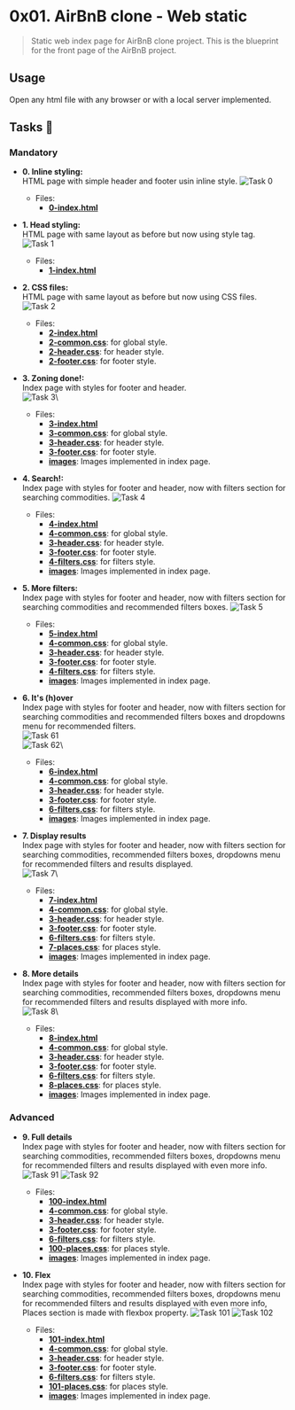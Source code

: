# 0x01. AirBnB clone - Web static

>Static web index page for AirBnB clone project.
This is the blueprint for the front page of the AirBnB project.

## Usage

Open any html file with any browser or with a local server implemented.

## Tasks :page_with_curl:

### Mandatory

* **0. Inline styling:**\
HTML page with simple header and footer usin inline style.
![Task 0](./images_md/task0.png)
  * Files:
    * **[0-index.html](./0-index.html)**
* **1. Head styling:**\
HTML page with same layout as before but now using style tag.
![Task 1](./images_md/task1.png)
  * Files:
    * **[1-index.html](./1-index.html)**
* **2. CSS files:**\
HTML page with same layout as before but now using CSS files.
![Task 2](./images_md/task2.png)
  * Files:
    * **[2-index.html](./2-index.html)**
    * **[2-common.css](./styles/2-common.css)**: for global style.
    * **[2-header.css](./styles/2-header.css)**: for header style.
    * **[2-footer.css](./styles/2-footer.css)**: for footer style.
* **3. Zoning done!:**\
Index page with styles for footer and header.\
![Task 3](./images_md/task3.png)\
  * Files:
    * **[3-index.html](./3-index.html)**
    * **[3-common.css](./styles/3-common.css)**: for global style.
    * **[3-header.css](./styles/3-header.css)**: for header style.
    * **[3-footer.css](./styles/3-footer.css)**: for footer style.
    * **[images](./images)**: Images implemented in index page.

* **4. Search!:**\
Index page with styles for footer and header, now with filters section for searching commodities.
![Task 4](./images_md/task4.png)
  * Files:
    * **[4-index.html](./4-index.html)**
    * **[4-common.css](./styles/4-common.css)**: for global style.
    * **[3-header.css](./styles/3-header.css)**: for header style.
    * **[3-footer.css](./styles/3-footer.css)**: for footer style.
    * **[4-filters.css](./styles/4-filters.css)**: for filters style.
    * **[images](./images)**: Images implemented in index page.

* **5. More filters:**\
Index page with styles for footer and header, now with filters section for searching commodities and recommended filters boxes.
![Task 5](./images_md/task5.png)
  * Files:
    * **[5-index.html](./5-index.html)**
    * **[4-common.css](./styles/4-common.css)**: for global style.
    * **[3-header.css](./styles/3-header.css)**: for header style.
    * **[3-footer.css](./styles/3-footer.css)**: for footer style.
    * **[4-filters.css](./styles/5-filters.css)**: for filters style.
    * **[images](./images)**: Images implemented in index page.

* **6. It's (h)over**\
Index page with styles for footer and header, now with filters section for searching commodities and recommended filters boxes and dropdowns menu for recommended filters.\
![Task 61](./images_md/task61.png)\
![Task 62](./images_md/task62.png)\
  * Files:
    * **[6-index.html](./6-index.html)**
    * **[4-common.css](./styles/4-common.css)**: for global style.
    * **[3-header.css](./styles/3-header.css)**: for header style.
    * **[3-footer.css](./styles/3-footer.css)**: for footer style.
    * **[6-filters.css](./styles/6-filters.css)**: for filters style.
    * **[images](./images)**: Images implemented in index page.

* **7. Display results**\
Index page with styles for footer and header, now with filters section for searching commodities, recommended filters boxes, dropdowns menu for recommended filters and results displayed.\
![Task 7](./images_md/task7.png)\
  * Files:
    * **[7-index.html](./7-index.html)**
    * **[4-common.css](./styles/4-common.css)**: for global style.
    * **[3-header.css](./styles/3-header.css)**: for header style.
    * **[3-footer.css](./styles/3-footer.css)**: for footer style.
    * **[6-filters.css](./styles/6-filters.css)**: for filters style.
    * **[7-places.css](./styles/7-places.css)**: for places style.
    * **[images](./images)**: Images implemented in index page.

* **8. More details**\
Index page with styles for footer and header, now with filters section for searching commodities, recommended filters boxes, dropdowns menu for recommended filters and results displayed with more info.\
![Task 8](./images_md/task8.png)\
  * Files:
    * **[8-index.html](./8-index.html)**
    * **[4-common.css](./styles/4-common.css)**: for global style.
    * **[3-header.css](./styles/3-header.css)**: for header style.
    * **[3-footer.css](./styles/3-footer.css)**: for footer style.
    * **[6-filters.css](./styles/6-filters.css)**: for filters style.
    * **[8-places.css](./styles/8-places.css)**: for places style.
    * **[images](./images)**: Images implemented in index page.

### Advanced

* **9. Full details**\
Index page with styles for footer and header, now with filters section for searching commodities, recommended filters boxes, dropdowns menu for recommended filters and results displayed with even more info.
![Task 91](./images_md/task91.png)
![Task 92](./images_md/task92.png)
  * Files:
    * **[100-index.html](./100-index.html)**
    * **[4-common.css](./styles/4-common.css)**: for global style.
    * **[3-header.css](./styles/3-header.css)**: for header style.
    * **[3-footer.css](./styles/3-footer.css)**: for footer style.
    * **[6-filters.css](./styles/6-filters.css)**: for filters style.
    * **[100-places.css](./styles/100-places.css)**: for places style.
    * **[images](./images)**: Images implemented in index page.

* **10. Flex**\
Index page with styles for footer and header, now with filters section for searching commodities, recommended filters boxes, dropdowns menu for recommended filters and results displayed with even more info, Places section is made with flexbox property.
![Task 101](./images_md/task101.png)
![Task 102](./images_md/task102.png)
  * Files:
    * **[101-index.html](./101-index.html)**
    * **[4-common.css](./styles/4-common.css)**: for global style.
    * **[3-header.css](./styles/3-header.css)**: for header style.
    * **[3-footer.css](./styles/3-footer.css)**: for footer style.
    * **[6-filters.css](./styles/6-filters.css)**: for filters style.
    * **[101-places.css](./styles/101-places.css)**: for places style.
    * **[images](./images)**: Images implemented in index page.
